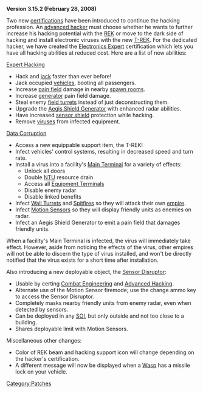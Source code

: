 **Version 3.15.2 (February 28, 2008)**

Two new [certifications](certifications.md "wikilink") have been introduced
to continue the hacking profession. An [advanced
hacker](Advanced_Hacking.md "wikilink") must choose whether he wants to
further increase his hacking potential with the [REK](REK.md "wikilink") or
move to the dark side of hacking and install electronic viruses with the
new [T-REK](T-REK.md "wikilink"). For the dedicated hacker, we have created
the [Electronics Expert](Electronics_Expert.md "wikilink") certification
which lets you have all hacking abilities at reduced cost. Here are a
list of new abilities:

[Expert Hacking](Expert_Hacking.md "wikilink")

- Hack and [jack](jack.md "wikilink") faster than ever before!
- Jack occupied [vehicles](vehicle.md "wikilink"), booting all
  passengers.
- Increase [pain field](Pain_Field.md "wikilink") damage in nearby [spawn
  rooms](Spawn_Room.md "wikilink").
- Increase [generator](generator.md "wikilink") pain field damage.
- Steal enemy [field turrets](OMFT.md "wikilink") instead of just
  deconstructing them.
- Upgrade the [Aegis Shield
  Generator](Aegis_Shield_Generator.md "wikilink") with enhanced radar
  abilities.
- Have increased [sensor shield](Sensor_Shield.md "wikilink") protection
  while hacking.
- Remove [viruses](virus.md "wikilink") from infected equipment.

[Data Corruption](Data_Corruption.md "wikilink")

- Access a new equippable support item, the T-REK!
- Infect vehicles' control systems, resulting in decreased speed and
  turn rate.
- Install a virus into a facility's [Main
  Terminal](Main_Terminal.md "wikilink") for a variety of effects:
  - Unlock all doors
  - Double [NTU](NTU.md "wikilink") resource drain
  - Access all [Equipment Terminals](Equipment_Terminal.md "wikilink")
  - Disable enemy radar
  - Disable linked benefits
- Infect [Wall Turrets](Wall_Turrets.md "wikilink") and
  [Spitfires](ACE.md#Spitfire "wikilink") so they will attack their own
  [empire](empire.md "wikilink").
- Infect [Motion Sensors](ACE.md#Motion_Sensor "wikilink") so they will
  display friendly units as enemies on radar.
- Infect an Aegis Shield Generator to emit a pain field that damages
  friendly units.

When a facility's Main Terminal is infected, the virus will immediately
take effect. However, aside from noticing the effects of the virus,
other empires will not be able to discern the type of virus installed,
and won't be directly notified that the virus exists for a short time
after installation.

Also introducing a new deployable object, the [Sensor
Disruptor](Sensor_Disruptor.md "wikilink"):

- Usable by certing [Combat
  Engineering](Combat_Engineering.md "wikilink") and [Advanced
  Hacking](Advanced_Hacking.md "wikilink").
- Alternate use of the Motion Sensor firemode; use the change ammo key
  to access the Sensor Disruptor.
- Completely masks nearby friendly units from enemy radar, even when
  detected by sensors.
- Can be deployed in any [SOI](SOI.md "wikilink"), but only outside and
  not too close to a building.
- Shares deployable limit with Motion Sensors.

Miscellaneous other changes:

- Color of REK beam and hacking support icon will change depending on
  the hacker's certification.
- A different message will now be displayed when a
  [Wasp](Wasp.md "wikilink") has a missile lock on your vehicle.

[Category:Patches](Category:Patches.md "wikilink")
